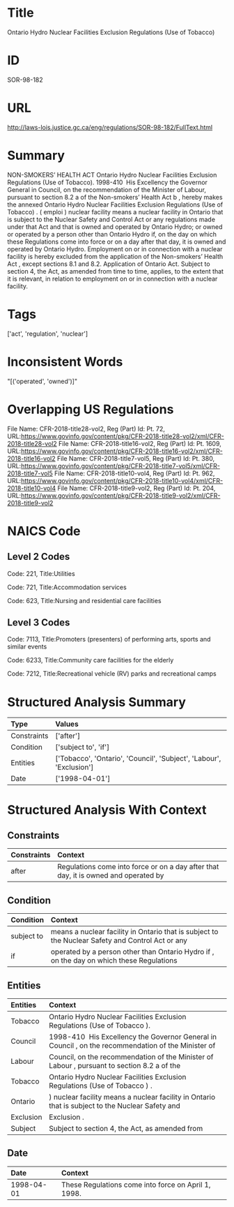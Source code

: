 # Title
Ontario Hydro Nuclear Facilities Exclusion Regulations (Use of Tobacco)


# ID
SOR-98-182

# URL
http://laws-lois.justice.gc.ca/eng/regulations/SOR-98-182/FullText.html


# Summary
NON-SMOKERS’ HEALTH ACT Ontario Hydro Nuclear Facilities Exclusion Regulations (Use of Tobacco).
1998-410  His Excellency the Governor General in Council, on the recommendation of the Minister of Labour, pursuant to section 8.2 a  of the  Non-smokers’ Health Act b , hereby makes the annexed  Ontario Hydro Nuclear Facilities Exclusion Regulations (Use of Tobacco) .
( emploi ) nuclear facility  means a nuclear facility in Ontario that is subject to the  Nuclear Safety and Control Act  or any regulations made under that Act and that is owned and operated by Ontario Hydro; or owned or operated by a person other than Ontario Hydro if, on the day on which these Regulations come into force or on a day after that day, it is owned and operated by Ontario Hydro.
Employment on or in connection with a nuclear facility is hereby excluded from the application of the  Non-smokers’ Health Act , except sections 8.1 and 8.2.
Application of Ontario Act. Subject to section 4, the Act, as amended from time to time, applies, to the extent that it is relevant, in relation to employment on or in connection with a nuclear facility.


# Tags
['act', 'regulation', 'nuclear']


# Inconsistent Words
"[('operated', 'owned')]"


# Overlapping US Regulations
File Name: CFR-2018-title28-vol2, Reg (Part) Id: Pt. 72, URL:https://www.govinfo.gov/content/pkg/CFR-2018-title28-vol2/xml/CFR-2018-title28-vol2
File Name: CFR-2018-title16-vol2, Reg (Part) Id: Pt. 1609, URL:https://www.govinfo.gov/content/pkg/CFR-2018-title16-vol2/xml/CFR-2018-title16-vol2
File Name: CFR-2018-title7-vol5, Reg (Part) Id: Pt. 380, URL:https://www.govinfo.gov/content/pkg/CFR-2018-title7-vol5/xml/CFR-2018-title7-vol5
File Name: CFR-2018-title10-vol4, Reg (Part) Id: Pt. 962, URL:https://www.govinfo.gov/content/pkg/CFR-2018-title10-vol4/xml/CFR-2018-title10-vol4
File Name: CFR-2018-title9-vol2, Reg (Part) Id: Pt. 204, URL:https://www.govinfo.gov/content/pkg/CFR-2018-title9-vol2/xml/CFR-2018-title9-vol2



# NAICS Code
## Level 2 Codes
Code: 221, Title:Utilities

Code: 721, Title:Accommodation services

Code: 623, Title:Nursing and residential care facilities




## Level 3 Codes
Code: 7113, Title:Promoters (presenters) of performing arts, sports and similar events

Code: 6233, Title:Community care facilities for the elderly

Code: 7212, Title:Recreational vehicle (RV) parks and recreational camps







# Structured Analysis Summary
| Type        | Values                                                              |
|:------------|:--------------------------------------------------------------------|
| Constraints | ['after']                                                           |
| Condition   | ['subject to', 'if']                                                |
| Entities    | ['Tobacco', 'Ontario', 'Council', 'Subject', 'Labour', 'Exclusion'] |
| Date        | ['1998-04-01']                                                      |


# Structured Analysis With Context
 


## Constraints
| Constraints   | Context                                                                             |
|:--------------|:------------------------------------------------------------------------------------|
| after         | Regulations come into force or on a day after that day, it is owned and operated by |


## Condition
| Condition   | Context                                                                                          |
|:------------|:-------------------------------------------------------------------------------------------------|
| subject to  | means a nuclear facility in Ontario that is subject to the Nuclear Safety and Control Act or any |
| if          | operated by a person other than Ontario Hydro if , on the day on which these Regulations         |


## Entities
| Entities   | Context                                                                                              |
|:-----------|:-----------------------------------------------------------------------------------------------------|
| Tobacco    | Ontario Hydro Nuclear Facilities Exclusion Regulations (Use of Tobacco ).                            |
| Council    | 1998-410  His Excellency the Governor General in  Council , on the recommendation of the Minister of |
| Labour     | Council, on the recommendation of the Minister of Labour , pursuant to section 8.2 a of the          |
| Tobacco    | Ontario Hydro Nuclear Facilities Exclusion Regulations (Use of Tobacco ) .                           |
| Ontario    | ) nuclear facility means a nuclear facility in Ontario that is subject to the Nuclear Safety and     |
| Exclusion  | Exclusion .                                                                                          |
| Subject    | Subject to section 4, the Act, as amended from                                                       |


## Date
| Date       | Context                                             |
|:-----------|:----------------------------------------------------|
| 1998-04-01 | These Regulations come into force on April 1, 1998. |


